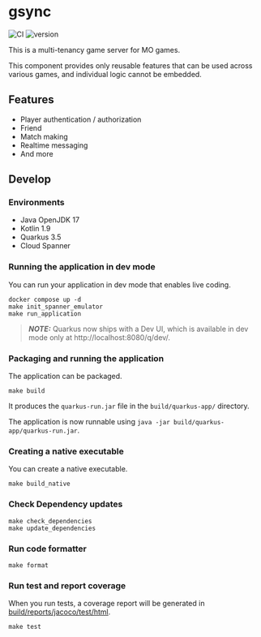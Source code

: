 # gsync

![CI](https://github.com/averak/gsync/workflows/CI/badge.svg)
![version](https://img.shields.io/badge/version-1.0.0--SNAPSHOT-blue.svg)

This is a multi-tenancy game server for MO games.

This component provides only reusable features that can be used across various games, and individual logic cannot be embedded.

## Features

* Player authentication / authorization
* Friend
* Match making
* Realtime messaging
* And more

## Develop

### Environments

* Java OpenJDK 17
* Kotlin 1.9
* Quarkus 3.5
* Cloud Spanner

### Running the application in dev mode

You can run your application in dev mode that enables live coding.

```shell
docker compose up -d
make init_spanner_emulator
make run_application
```

> **_NOTE:_**  Quarkus now ships with a Dev UI, which is available in dev mode only at http://localhost:8080/q/dev/.

### Packaging and running the application

The application can be packaged.

```shell
make build
```

It produces the `quarkus-run.jar` file in the `build/quarkus-app/` directory.

The application is now runnable using `java -jar build/quarkus-app/quarkus-run.jar`.

### Creating a native executable

You can create a native executable.

```shell
make build_native
```

### Check Dependency updates

```shell
make check_dependencies
make update_dependencies
```

### Run code formatter

```shell
make format
```

### Run test and report coverage

When you run tests, a coverage report will be generated in [build/reports/jacoco/test/html](./build/reports/jacoco/test/html).

```shell
make test
```
